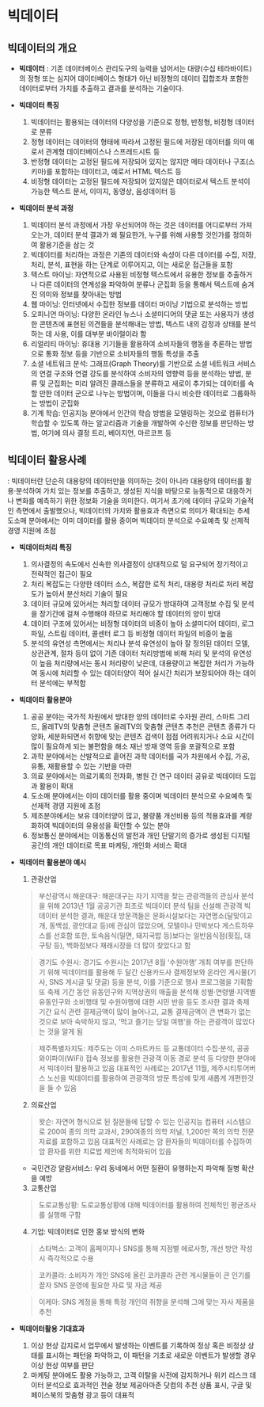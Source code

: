 # 빅데이터

## 빅데이터의 개요

  - **빅데이터**
  : 기존 데이터베이스 관리도구의 능력을 넘어서는 대량(수십 테라바이트)의 정형 또는 심지어 데이터베이스 형태가 아닌 비정형의 데이터 집합조차 포함한 데이터로부터 가치를 추출하고 결과를 분석하는 기술이다.

  - **빅데이터 특징**
     1. 빅데이터는 활용되는 데이터의 다양성을 기준으로 정형, 반정형, 비정형 데이터로 분류
     2. 정형 데이터는 데이터의 형태에 따라서 고정된 필드에 저장된 데이터를 의미 예로서 관계형 데이터베이스나 스프레드시트 등
     3. 반정형 데이터는 고정된 필드에 저장되어 있지는 않지만 메타 데이터나 구조(스키마)를 포함하는 데이터고, 예로서 HTML 텍스트 등
     4. 비정형 데이터는 고정된 필드에 저장되어 있지않은 데이터로서 텍스트 분석이 가능한 텍스트 문서, 이미지, 동영상, 음성데이터 등
 
  - **빅데이터 분석 과정**
     1. 빅데이터 분석 과정에서 가장 우선되어야 하는 것은 데이터를 어디로부터 가져오는가, 데이터 분석 결과가 왜 필요한가, 누구를 위해 사용할 것인가를         정의하여 활용기준을 삼는 것
     2. 빅데이터를 처리하는 과정은 기존의 데이터와 속성이 다른 데이터를 수집, 저장, 처리, 분석, 표현을 하는 단계로 이루어지고, 이는 새로운 접근들을           포함
     3. 텍스트 마이닝: 자연적으로 사용된 비정형 텍스트에서 유용한 정보를 추출하거나 다른 데이터의 연계성을 파악하여 분류나 군집화 등을 통해서 텍스트에 숨겨진 의미와 정보를 찾아내는 방법
     4. 웹 마이닝: 인터넷에서 수집한 정보를 데이터 마이닝 기법으로 분석하는 방법
     5. 오피니언 마이닝: 다양한 온라인 뉴스나 소셜미디어의 댓글 또는 사용자가 생성한 콘텐츠에 표현된 의견들을 분석해내는 방법, 텍스트 내의 감정과 상태를 분석하는 데 사용, 이를 대부분 바이럴이라 함
     6. 리얼리티 마이닝: 휴대용 기기들을 활용하여 소비자들의 행동을 추론하는 방법으로 통화 정보 등을 기반으로 소비자들의 행동 특성을 추출
     7. 소셜 네트워크 분석: 그래프(Graph Theory)를 기반으로 소셜 네트워크 서비스의 연결 구조와 연결 강도를 분석하여 소비자의 영향력 등을 분석하는 방법, 분류 및 군집화는 미리 알려진 클래스들을 분류하고 새로이 추가되는 데이터를 속할 만한 데이터 군으로 나누는 방법이며, 이들을 다시 비슷한 데이터로 그룹화하는 방법이 군집화
     8. 기계 학습: 인공지능 분야에서 인간의 학습 방법을 모델링하는 것으로 컴퓨터가 학습할 수 있도록 하는 알고리즘과 기술을 개발하여 수신한 정보를 판단하는 방법, 여기에 의사 결정 트리, 베이지언, 마르코프 등


## 빅데이터 활용사례
: 빅데이터란 단순히 대용량의 데이터만을 의미하는 것이 아니라 대용량의 데이터를 활용·분석하여 가치 있는 정보를 추출하고, 생성된 지식을 바탕으로 능동적으로 대응하거나 변화를 예측하기 위한 정보화 기술을 의미한다. 여기서 초기에 데이터 규모와 기술적인 측면에서 출발했으나, 빅데이터의 가치와 활용효과 측면으로 의미가 확대되는 추세
도소매 분야에서는 이미 데이터를 활용 중이며 빅데이터 분석으로 수요예측 및 선제적 경영 지원에 초점

  - **빅데이터처리 특징**
     1. 의사결정의 속도에서 신속한 의사결정이 상대적으로 덜 요구되어 장기적이고 전략적인 접근이 필요
     2. 처리 복잡도는 다양한 데이터 소스, 복잡한 로직 처리, 대용량 처리로 처리 복잡도가 높아서 분산처리 기술이 필요
     3. 데이터 규모에 있어서는 처리할 데이터 규모가 방대하여 고객정보 수집 및 분석을 장기간에 걸쳐 수행해야 하므로 처리해야 할 데이터의 양이 방대
     4. 데이터 구조에 있어서는 비정형 데이터의 비중이 높아 소셜미디어 데이터, 로그파일, 스트림 데이터, 콜센터 로그 등 비정형 데이터 파일의 비중이 높음
     5. 분석의 유연성 측면에서는 처리나 분석 유연성이 높아 잘 정의된 데이터 모델, 상관관계, 절차 등이 없이 기존 데이터 처리방법에 비해 처리 및 분석의 유연성이 높음 처리량에서는 동시 처리량이 낮은데, 대용량이고 복잡한 처리가 가능하여 동시에 처리할 수 있는 데이터양이 적어 실시간 처리가 보장되어야 하는 데이터 분석에는 부적합

  - **빅데이터 활용분야**
     1. 공공 분야는 국가적 차원에서 방대한 양의 데이터로 수자원 관리, 스마트 그리드, 올레TV의 맞춤형 콘텐츠
올레TV의 맞춤형 콘텐츠 추천은 콘텐츠 종류가 다양화, 세분화되면서 취향에 맞는 콘텐츠 검색이 점점 어려워지거나 소요 시간이 많이 필요하게 되는 불편함을 해소
재난 방재 영역 등을 포괄적으로 포함
     2. 과학 분야에서는 산발적으로 흩어진 과학 데이터를 국가 차원에서 수집, 가공, 유통, 재활용할 수 있는 기반을 마련
     3. 의료 분야에서는 의료기록의 전자화, 병원 간 연구 데이터 공유로 빅데이터 도입과 활용이 확대
     4. 도소매 분야에서는 이미 데이터를 활용 중이며 빅데이터 분석으로 수요예측 및 선제적 경영 지원에 초점
     5. 제조분야에서는 보유 데이터양이 많고, 불량품 개선비용 등의 적용효과를 계량화하여 빅데이터의 유용성을 확인할 수 있는 분야
     6. 정보통신 분야에서는 이동통신의 발전과 개인 단말기의 증가로 생성된 디지털 공간의 개인 데이터로 목표 마케팅, 개인화 서비스 확대
     
   - **빅데이터 활용분야 예시**
      1. 관광산업
       >부산광역시 해운대구: 해운대구는 자기 지역을 찾는 관광객들의 관심사 분석을 위해 2013년 1월 공공기관 최초로 빅데이터 분석 팀을 신설해 관광객 빅데이터 분석한 결과, 해운대 방문객들은 문화시설보다는 자연명소(달맞이고개, 동백섬, 광안대교 등)에 관심이 많았으며, 모텔이나 민박보다 게스트하우스를 선호함 또한, 토속음식(밀면, 돼지국밥 등)보다는 일반음식점(횟집, 대구탕 등), 백화점보다 재래시장을 더 많이 찾았다고 함
        
       >경기도 수원시: 경기도 수원시는 2017년 8월 ‘수원야행’ 개최 여부를 판단하기 위해 빅데이터를 활용해
두 달간 신용카드사 결제정보와 온라인 게시물(기사, SNS 게시글 및 댓글) 등을 분석, 이를 기준으로 행사 프로그램을 기획함
또 축제 기간 동안 유동인구와 지역상권의 매출을 분석해 성별·연령별·지역별 유동인구와 소비행태 및 수원야행에 대한 시민 반응 등도 조사한 결과 
축제 기간 요식 관련 결제금액이 많이 늘어나고, 교통 결제금액이 큰 변화가 없는 것으로 보아 숙박하지 않고, ‘먹고 즐기는 당일 여행’을 하는 관광객이 많았다는 것을 알게 됨

       >제주특별자치도: 제주도는 이미 스마트카드 등 교통데이터 수집·분석, 공공 와이파이(WiFi) 접속 정보를 활용한 관광객 이동 경로 분석 등 다양한 분야에서 빅데이터 활용하고 있음 대표적인 사례로는 2017년 11월, 제주시티투어버스 노선을 빅데이터를 활용하여 관광객의 방문 특성에 맞게 새롭게 개편한것을 들 수 있음
        
      2. 의료산업
       >왓슨: 자연어 형식으로 된 질문들에 답할 수 있는 인공지능 컴퓨터 시스템으로 200여 종의 의학 교과서, 290여종의 의학 저널, 1,200만
        쪽의 의학 전문자료를 포함하고 있음 대표적인 사례로는 암 환자들의 빅데이터를 수집하여 암 환자를 위한 치료법 제안에 최적화되어 있음
        - 국민건강 알람서비스: 우리 동네에서 어떤 질환이 유행하는지 파악해 질병 확산을 예방
        
      3. 교통산업
        >도로교통상황: 도로교통상황에 대해 빅데이터를 활용하여 전체적인 평균조사를 실행해 구함
        
      4. 기업: 빅데이터로 인한 홍보 방식의 변화
        >스타벅스: 고객이 홈페이지나 SNS를 통해 지점별 에로사항, 개선 방안 작성 시 즉각적으로 수용
        
        >코카콜라: 소비자가 개인 SNS에 올린 코카콜라 관련 게시물들이 큰 인기를 끌자 SNS 운영에 필요한 자료 및 자금 제공
        
        >이케아: SNS 계정을 통해 특정 개인의 취향을 분석해 그에 맞는 자사 제품을 추천
        
   - **빅데이터활용 기대효과**
      1. 이상 현상 감지로서 업무에서 발생하는 이벤트를 기록하여 정상 혹은 비정상 상태를 표시하는 패턴을 파악하고, 이 패턴을 기초로 새로운 이벤트가 발생할 경우 이상 현상 여부를 판단
      2. 마케팅 분야에도 활용 가능하고, 고객 이탈을 사전에 감지하거나 위키 리스크 데이터 분석으로 효과적인 전술 정보 제공아마존 닷컴의 추천 상품 표시, 구글 및 페이스북의 맞춤형 광고 등이 대표적

